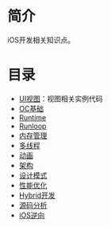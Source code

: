 # 简介

iOS开发相关知识点。

# 目录

* [UI视图](/Content/iOS/UI视图)：视图相关实例代码
* [OC基础](/Content/iOS/OC基础)
* [Runtime](/Content/iOS/Runtime)
* [Runloop](/Content/iOS/Runloop)
* [内存管理](/Content/iOS/内存管理)
* [多线程](/Content/iOS/多线程)
* [动画](/Content/iOS/动画)
* [架构](/Content/iOS/架构)
* [设计模式](/Content/iOS/设计模式)
* [性能优化](/Content/iOS/性能优化)
* [Hybrid开发](/Content/iOS/Hybrid开发)
* [源码分析](/Content/iOS/源码分析)
* [iOS逆向](/Content/iOS/iOS逆向)
  